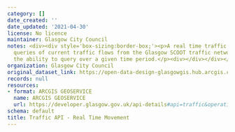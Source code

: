 ```yaml
---
category: []
date_created: ''
date_updated: '2021-04-30'
license: No licence
maintainer: Glasgow City Council
notes: <div><div style='box-sizing:border-box;'><p>A real time traffic API allowing
  queries of current traffic flows from the Glasgow SCOOT traffic network and also
  the ability to query over a given time period.</p><div></div></div></div>
organization: Glasgow City Council
original_dataset_link: https://open-data-design-glasgowgis.hub.arcgis.com/documents/GlasgowGIS::traffic-api-real-time-movement
records: null
resources:
- format: ARCGIS GEOSERVICE
  name: ARCGIS GEOSERVICE
  url: https://developer.glasgow.gov.uk/api-details#api=traffic&operation=movement
schema: default
title: Traffic API - Real Time Movement
---
```

